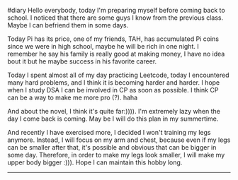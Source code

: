 #diary
Hello everybody, today I'm preparing myself before coming back to school. I noticed that there are some guys I know from the previous class. Maybe I can befriend them in some days.

Today Pi has its price, one of my friends, TAH, has accumulated Pi coins since we were in high school, maybe he will be rich in one night. I remember he say his family is really good at making money, I have no idea bout it but he maybe success in his favorite career.

Today I spent almost all of my day practicing Leetcode, today I encountered many hard problems, and I think it is becoming harder and harder. I hope when I study DSA I can be involved in CP as soon as possible. I think CP can be a way to make me more pro (?). haha

And about the novel, I think it's quite far:)))). I'm extremely lazy when the day I come back is coming. May be I will do this plan in my summertime.

And recently I have exercised more, I decided I won't training my legs anymore. Instead, I will focus on my arm and chest, because even if my legs can be smaller after that, it's possible and obvious that can be bigger in some day. Therefore, in order to make my legs look smaller, I will make my upper body bigger :))). Hope I can maintain this hobby long.

--------------------------------------------------------------------------
